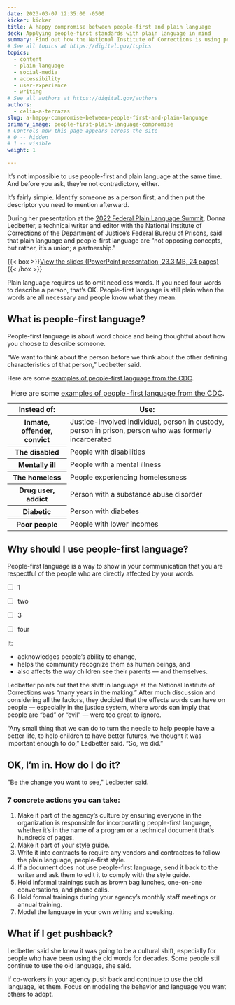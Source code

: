 ```yaml
---
date: 2023-03-07 12:35:00 -0500
kicker: kicker
title: A happy compromise between people-first and plain language
deck: Applying people-first standards with plain language in mind
summary: Find out how the National Institute of Corrections is using people-first plain language in its communications. See what words and phrases they’re changing.
# See all topics at https://digital.gov/topics
topics:
  - content
  - plain-language
  - social-media
  - accessibility
  - user-experience
  - writing
# See all authors at https://digital.gov/authors
authors:
  - celia-a-terrazas
slug: a-happy-compromise-between-people-first-and-plain-language
primary_image: people-first-plain-language-compromise
# Controls how this page appears across the site
# 0 -- hidden
# 1 -- visible
weight: 1

---
```


It’s not impossible to use people-first and plain language at the same time. And before you ask, they’re not contradictory, either.

It’s fairly simple. Identify someone as a person first, and then put the descriptor you need to mention afterward.

During her presentation at the [2022 Federal Plain Language Summit](https://digital.gov/event/2022/08/24/2022-federal-plain-language-summit/), Donna Ledbetter, a technical writer and editor with the National Institute of Corrections of the Department of Justice’s Federal Bureau of Prisons, said that plain language and people-first language are “not opposing concepts, but rather, it’s a union; a partnership.”

{{< box >}}[View the slides (PowerPoint presentation, 23.3 MB, 24 pages)](https://s3.amazonaws.com/digitalgov/static/plain-language-summit-plain-language-and-people-first-a-pioneering-union.pptx){{< /box >}}

Plain language requires us to omit needless words. If you need four words to describe a person, that’s OK. People-first language is still plain when the words are all necessary and people know what they mean.

## What is people-first language?

People-first language is about word choice and being thoughtful about how you choose to describe someone.

“We want to think about the person before we think about the other defining characteristics of that person,” Ledbetter said.

Here are some [examples of people-first language from the CDC](https://www.cdc.gov/healthcommunication/Preferred_Terms.html).

<table class="usa-table usa-table--borderless">
  <caption>Here are some <a href="https://www.cdc.gov/healthcommunication/Preferred_Terms.html">examples of people-first language from the CDC</a>.</caption>
  <thead>
    <tr>
      <th scope="col">Instead of:</th>
      <th scope="col">Use:</th>
    </tr>
  </thead>
  <tbody>
    <tr>
      <th scope="row">Inmate, offender, convict</th>
      <td>Justice-involved individual, person in custody, person in prison, person who was formerly incarcerated</td>
    </tr>
    <tr>
      <th scope="row">The disabled</th>
      <td>People with disabilities</td>
    </tr>
    <tr>
      <th scope="row">Mentally ill</th>
      <td>People with a mental illness</td>
    </tr>
    <tr>
      <th scope="row">The homeless</th>
      <td>People experiencing homelessness</td>
    </tr>
    <tr>
      <th scope="row">Drug user, addict</th>
      <td>Person with a substance abuse disorder</td>
    </tr>
    <tr>
      <th scope="row">Diabetic</th>
      <td>Person with diabetes</td>
    </tr>
    <tr>
      <th scope="row">Poor people</th>
      <td>People with lower incomes</td>
    </tr>
  </tbody>
</table>

## Why should I use people-first language?

People-first language is a way to show in your communication that you are respectful of the people who are directly affected by your words. 

- [ ] 1
- [ ] two

- [ ] 3

- [ ] four


It: 

* acknowledges people’s ability to change, 
* helps the community recognize them as human beings, and 
* also affects the way children see their parents — and themselves.

Ledbetter points out that the shift in language at the National Institute of Corrections was “many years in the making.” After much discussion and considering all the factors, they decided that the effects words can have on people — especially in the justice system, where words can imply that people are “bad” or “evil” — were too great to ignore.

“Any small thing that we can do to turn the needle to help people have a better life, to help children to have better futures, we thought it was important enough to do,” Ledbetter said. “So, we did.”

## OK, I’m in. How do I do it?

"Be the change you want to see," Ledbetter said.

### 7 concrete actions you can take:

1. Make it part of the agency’s culture by ensuring everyone in the organization is responsible for incorporating people-first language, whether it’s in the name of a program or a technical document that’s hundreds of pages.
2. Make it part of your style guide.
3. Write it into contracts to require any vendors and contractors to follow the plain language, people-first style.
4. If a document does not use people-first language, send it back to the writer and ask them to edit it to comply with the style guide.
5. Hold informal trainings such as brown bag lunches, one-on-one conversations, and phone calls.
6. Hold formal trainings during your agency’s monthly staff meetings or annual training.
7. Model the language in your own writing and speaking.

## What if I get pushback?

Ledbetter said she knew it was going to be a cultural shift, especially for people who have been using the old words for decades. Some people still continue to use the old language, she said.

If co-workers in your agency push back and continue to use the old language, let them. Focus on modeling the behavior and language you want others to adopt.
